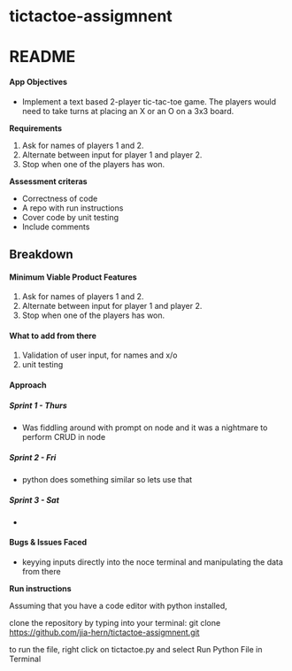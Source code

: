 # tictactoe-assigmnent

# README

#### App Objectives

- Implement a text based 2-player tic-tac-toe game. The players would need to take turns at placing an X or an O on a 3x3 board.

**Requirements**

1. Ask for names of players 1 and 2.
2. Alternate between input for player 1 and player 2.
3. Stop when one of the players has won.

**Assessment criteras**

- Correctness of code
- A repo with run instructions
- Cover code by unit testing
- Include comments

## Breakdown

#### Minimum Viable Product Features

1. Ask for names of players 1 and 2.
2. Alternate between input for player 1 and player 2.
3. Stop when one of the players has won.

#### What to add from there

1. Validation of user input, for names and x/o
2. unit testing

#### Approach

##### Sprint 1 - Thurs

- Was fiddling around with prompt on node and it was a nightmare to perform CRUD in node

##### Sprint 2 - Fri

- python does something similar so lets use that

##### Sprint 3 - Sat

-

#### Bugs & Issues Faced

- keyying inputs directly into the noce terminal and manipulating the data from there

**Run instructions**

Assuming that you have a code editor with python installed,

clone the repository by typing into your terminal:
git clone https://github.com/jia-hern/tictactoe-assigmnent.git

to run the file, right click on tictactoe.py and select Run Python File in Terminal
